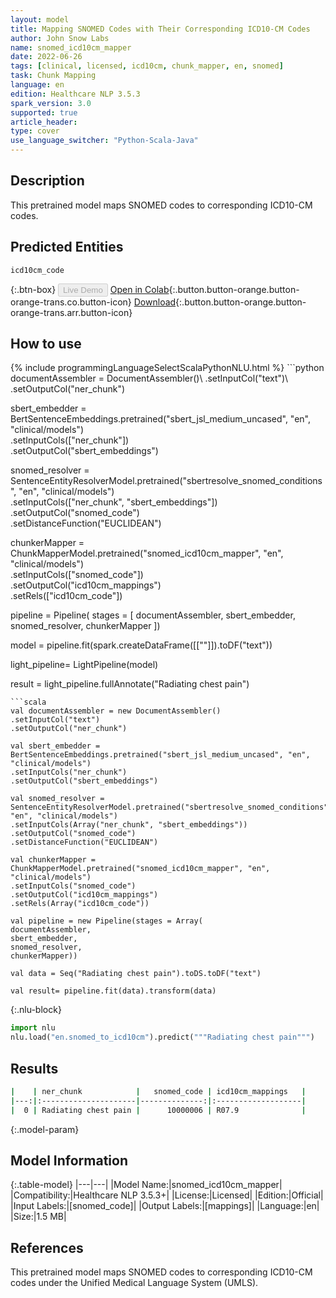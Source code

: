 ```yaml
---
layout: model
title: Mapping SNOMED Codes with Their Corresponding ICD10-CM Codes
author: John Snow Labs
name: snomed_icd10cm_mapper
date: 2022-06-26
tags: [clinical, licensed, icd10cm, chunk_mapper, en, snomed]
task: Chunk Mapping
language: en
edition: Healthcare NLP 3.5.3
spark_version: 3.0
supported: true
article_header:
type: cover
use_language_switcher: "Python-Scala-Java"
---
```


## Description

This pretrained model maps SNOMED codes to corresponding ICD10-CM codes.

## Predicted Entities

`icd10cm_code`

{:.btn-box}
<button class="button button-orange" disabled>Live Demo</button>
[Open in Colab](https://colab.research.google.com/github/JohnSnowLabs/spark-nlp-workshop/blob/master/tutorials/Certification_Trainings/Healthcare/26.Chunk_Mapping.ipynb){:.button.button-orange.button-orange-trans.co.button-icon}
[Download](https://s3.amazonaws.com/auxdata.johnsnowlabs.com/clinical/models/snomed_icd10cm_mapper_en_3.5.3_3.0_1656266755041.zip){:.button.button-orange.button-orange-trans.arr.button-icon}

## How to use



<div class="tabs-box" markdown="1">
{% include programmingLanguageSelectScalaPythonNLU.html %}
```python
documentAssembler = DocumentAssembler()\
.setInputCol("text")\
.setOutputCol("ner_chunk")

sbert_embedder = BertSentenceEmbeddings.pretrained("sbert_jsl_medium_uncased", "en", "clinical/models")\
.setInputCols(["ner_chunk"])\
.setOutputCol("sbert_embeddings")

snomed_resolver = SentenceEntityResolverModel.pretrained("sbertresolve_snomed_conditions", "en", "clinical/models") \
.setInputCols(["ner_chunk", "sbert_embeddings"]) \
.setOutputCol("snomed_code")\
.setDistanceFunction("EUCLIDEAN")

chunkerMapper = ChunkMapperModel.pretrained("snomed_icd10cm_mapper", "en", "clinical/models")\
.setInputCols(["snomed_code"])\
.setOutputCol("icd10cm_mappings")\
.setRels(["icd10cm_code"])

pipeline = Pipeline(
stages = [
documentAssembler,
sbert_embedder,
snomed_resolver,
chunkerMapper
])

model = pipeline.fit(spark.createDataFrame([[""]]).toDF("text"))

light_pipeline= LightPipeline(model)

result = light_pipeline.fullAnnotate("Radiating chest pain")
```
```scala
val documentAssembler = new DocumentAssembler()
.setInputCol("text")
.setOutputCol("ner_chunk")

val sbert_embedder = BertSentenceEmbeddings.pretrained("sbert_jsl_medium_uncased", "en", "clinical/models")
.setInputCols("ner_chunk")
.setOutputCol("sbert_embeddings")

val snomed_resolver = SentenceEntityResolverModel.pretrained("sbertresolve_snomed_conditions", "en", "clinical/models")
.setInputCols(Array("ner_chunk", "sbert_embeddings"))
.setOutputCol("snomed_code")
.setDistanceFunction("EUCLIDEAN")

val chunkerMapper = ChunkMapperModel.pretrained("snomed_icd10cm_mapper", "en", "clinical/models")
.setInputCols("snomed_code")
.setOutputCol("icd10cm_mappings")
.setRels(Array("icd10cm_code"))

val pipeline = new Pipeline(stages = Array(
documentAssembler,
sbert_embedder,
snomed_resolver,
chunkerMapper))

val data = Seq("Radiating chest pain").toDS.toDF("text")

val result= pipeline.fit(data).transform(data)
```


{:.nlu-block}
```python
import nlu
nlu.load("en.snomed_to_icd10cm").predict("""Radiating chest pain""")
```

</div>

## Results

```bash
|    | ner_chunk            |   snomed_code | icd10cm_mappings   |
|---:|:---------------------|--------------:|:-------------------|
|  0 | Radiating chest pain |      10000006 | R07.9              |
```

{:.model-param}
## Model Information

{:.table-model}
|---|---|
|Model Name:|snomed_icd10cm_mapper|
|Compatibility:|Healthcare NLP 3.5.3+|
|License:|Licensed|
|Edition:|Official|
|Input Labels:|[snomed_code]|
|Output Labels:|[mappings]|
|Language:|en|
|Size:|1.5 MB|

## References

This pretrained model maps SNOMED codes to corresponding  ICD10-CM codes under the Unified Medical Language System (UMLS).